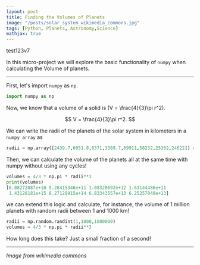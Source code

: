 ```yaml
---
layout: post
title: Finding the Volumes of Planets
image: "/posts/solar_system_wikimedia_commons.jpg"
tags: [Python, Planets, Astronomy,Science]
mathjax: true
---
```

test123v7

In this micro-project we will explore the basic functionality of `numpy` when calculating the Volume of planets.

---

First, let's import `numpy` as `np`.

```py
import numpy as np
```

Now, we know that a volume of a solid is \(V = \frac{4}{3}\pi r^2\).

$$
V = \frac{4}{3}\pi r^2.
$$

We can write the radii of the planets of the solar system in kilometers in a `numpy array` as

```py
radii = np.array([2439.7,6051.8,6371,3389.7,69911,58232,25362,24622]) #in km
```

Then, we can calculate the volume of the planets all at the same time with numpy without using any cycles!

```py
volumes = 4/3 * np.pi * radii**3
print(volumes)
[6.08272087e+10 9.28415346e+11 1.08320692e+12 1.63144486e+11
 1.43128181e+15 8.27129915e+14 6.83343557e+13 6.25257040e+13]
```

we can extend this logic and calculate, for instance, the volume of 1 million planets with random radii between 1 and 1000 km! 

```py
radii = np.random.randint(1,1000,1000000)
volumes = 4/3 * np.pi * radii**3
```

How long does this take? Just a small fraction of a second!

---
*Image from wikimedia commons*




